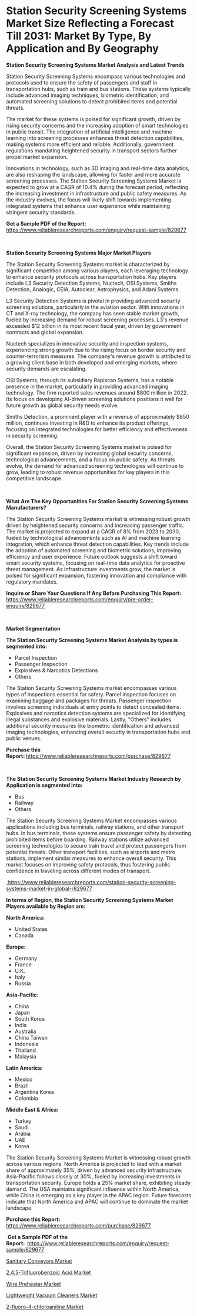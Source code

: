 <p><h1>Station Security Screening Systems Market Size Reflecting a Forecast Till 2031: Market By Type, By Application and By Geography</h1></p><p><strong>Station Security Screening Systems Market Analysis and Latest Trends</strong></p>
<p><p>Station Security Screening Systems encompass various technologies and protocols used to ensure the safety of passengers and staff in transportation hubs, such as train and bus stations. These systems typically include advanced imaging techniques, biometric identification, and automated screening solutions to detect prohibited items and potential threats. </p><p>The market for these systems is poised for significant growth, driven by rising security concerns and the increasing adoption of smart technologies in public transit. The integration of artificial intelligence and machine learning into screening processes enhances threat detection capabilities, making systems more efficient and reliable. Additionally, government regulations mandating heightened security in transport sectors further propel market expansion. </p><p>Innovations in technology, such as 3D imaging and real-time data analytics, are also reshaping the landscape, allowing for faster and more accurate screening processes. The Station Security Screening Systems Market is expected to grow at a CAGR of 10.4% during the forecast period, reflecting the increasing investment in infrastructure and public safety measures. As the industry evolves, the focus will likely shift towards implementing integrated systems that enhance user experience while maintaining stringent security standards.</p></p>
<p><strong>Get a Sample PDF of the Report:&nbsp;</strong> <a href="https://www.reliableresearchreports.com/enquiry/request-sample/829677?utm_campaign=8&utm_medium=2&utm_source=Github&utm_content=ia&utm_term=18122024&utm_id=station-security-screening-systems">https://www.reliableresearchreports.com/enquiry/request-sample/829677</a></p>
<p>&nbsp;</p>
<p><strong>Station Security Screening Systems Major Market Players</strong></p>
<p><p>The Station Security Screening Systems market is characterized by significant competition among various players, each leveraging technology to enhance security protocols across transportation hubs. Key players include L3 Security Detection Systems, Nuctech, OSI Systems, Smiths Detection, Analogic, CEIA, Autoclear, Astrophysics, and Adani Systems.</p><p>L3 Security Detection Systems is pivotal in providing advanced security screening solutions, particularly in the aviation sector. With innovations in CT and X-ray technology, the company has seen stable market growth, fueled by increasing demand for robust screening processes. L3's revenue exceeded $12 billion in its most recent fiscal year, driven by government contracts and global expansion.</p><p>Nuctech specializes in innovative security and inspection systems, experiencing strong growth due to the rising focus on border security and counter-terrorism measures. The company's revenue growth is attributed to a growing client base in both developed and emerging markets, where security demands are escalating.</p><p>OSI Systems, through its subsidiary Rapiscan Systems, has a notable presence in the market, particularly in providing advanced imaging technology. The firm reported sales revenues around $800 million in 2022. Its focus on developing AI-driven screening solutions positions it well for future growth as global security needs evolve.</p><p>Smiths Detection, a prominent player with a revenue of approximately $850 million, continues investing in R&D to enhance its product offerings, focusing on integrated technologies for better efficiency and effectiveness in security screening.</p><p>Overall, the Station Security Screening Systems market is poised for significant expansion, driven by increasing global security concerns, technological advancements, and a focus on public safety. As threats evolve, the demand for advanced screening technologies will continue to grow, leading to robust revenue opportunities for key players in this competitive landscape.</p></p>
<p>&nbsp;</p>
<p><strong>What Are The Key Opportunities For Station Security Screening Systems Manufacturers?</strong></p>
<p><p>The Station Security Screening Systems market is witnessing robust growth driven by heightened security concerns and increasing passenger traffic. The market is projected to expand at a CAGR of 8% from 2023 to 2030, fueled by technological advancements such as AI and machine learning integration, which enhance threat detection capabilities. Key trends include the adoption of automated screening and biometric solutions, improving efficiency and user experience. Future outlook suggests a shift toward smart security systems, focusing on real-time data analytics for proactive threat management. As infrastructure investments grow, the market is poised for significant expansion, fostering innovation and compliance with regulatory mandates.</p></p>
<p><strong>Inquire or Share Your Questions If Any Before Purchasing This Report:</strong> <a href="https://www.reliableresearchreports.com/enquiry/pre-order-enquiry/829677?utm_campaign=8&utm_medium=2&utm_source=Github&utm_content=ia&utm_term=18122024&utm_id=station-security-screening-systems">https://www.reliableresearchreports.com/enquiry/pre-order-enquiry/829677</a></p>
<p>&nbsp;</p>
<p><strong>Market Segmentation</strong></p>
<p><strong>The Station Security Screening Systems Market Analysis by types is segmented into:</strong></p>
<p><ul><li>Parcel Inspection</li><li>Passenger Inspection</li><li>Explosives & Narcotics Detections</li><li>Others</li></ul></p>
<p><p>The Station Security Screening Systems market encompasses various types of inspections essential for safety. Parcel inspection focuses on examining baggage and packages for threats. Passenger inspection involves screening individuals at entry points to detect concealed items. Explosives and narcotics detection systems are specialized for identifying illegal substances and explosive materials. Lastly, "Others" includes additional security measures like biometric identification and advanced imaging technologies, enhancing overall security in transportation hubs and public venues.</p></p>
<p><strong>Purchase this Report:&nbsp;</strong><a href="https://www.reliableresearchreports.com/purchase/829677?utm_campaign=8&utm_medium=2&utm_source=Github&utm_content=ia&utm_term=18122024&utm_id=station-security-screening-systems">https://www.reliableresearchreports.com/purchase/829677</a></p>
<p>&nbsp;</p>
<p><strong>The Station Security Screening Systems Market Industry Research by Application is segmented into:</strong></p>
<p><ul><li>Bus</li><li>Railway</li><li>Others</li></ul></p>
<p><p>The Station Security Screening Systems Market encompasses various applications including bus terminals, railway stations, and other transport hubs. In bus terminals, these systems ensure passenger safety by detecting prohibited items before boarding. Railway stations utilize advanced screening technologies to secure train travel and protect passengers from potential threats. Other transport facilities, such as airports and metro stations, implement similar measures to enhance overall security. This market focuses on improving safety protocols, thus fostering public confidence in traveling across different modes of transport.</p></p>
<p><a href="https://www.reliableresearchreports.com/station-security-screening-systems-market-in-global-r829677?utm_campaign=8&utm_medium=2&utm_source=Github&utm_content=ia&utm_term=18122024&utm_id=station-security-screening-systems">&nbsp;https://www.reliableresearchreports.com/station-security-screening-systems-market-in-global-r829677</a></p>
<p><strong>In terms of Region, the Station Security Screening Systems Market Players available by Region are:</strong></p>
<p>
    <p> <strong> North America: </strong>
        <ul>
            <li>United States</li>
            <li>Canada</li>
        </ul>
        </p> 
    <p> <strong> Europe: </strong>
        <ul>
            <li>Germany</li>
            <li>France</li>
            <li>U.K.</li>
            <li>Italy</li>
            <li>Russia</li>
        </ul>
        </p> 
    <p> <strong> Asia-Pacific: </strong>
        <ul>
            <li>China</li>
            <li>Japan</li>
            <li>South Korea</li>
            <li>India</li>
            <li>Australia</li>
            <li>China Taiwan</li>
            <li>Indonesia</li>
            <li>Thailand</li>
            <li>Malaysia</li>
        </ul>
        </p> 
    <p> <strong> Latin America: </strong>
        <ul>
            <li>Mexico</li>
            <li>Brazil</li>
            <li>Argentina Korea</li>
            <li>Colombia</li>
        </ul>
        </p> 
    <p> <strong> Middle East & Africa: </strong>
        <ul>
            <li>Turkey</li>
            <li>Saudi</li>
            <li>Arabia</li>
            <li>UAE</li>
            <li>Korea</li>
        </ul>
    </p>
    </p>
<p><p>The Station Security Screening Systems Market is witnessing robust growth across various regions. North America is projected to lead with a market share of approximately 35%, driven by advanced security infrastructure. Asia-Pacific follows closely at 30%, fueled by increasing investments in transportation security. Europe holds a 25% market share, exhibiting steady demand. The USA maintains significant influence within North America, while China is emerging as a key player in the APAC region. Future forecasts indicate that North America and APAC will continue to dominate the market landscape.</p></p>
<p><strong>Purchase this Report: </strong><a href="https://www.reliableresearchreports.com/purchase/829677?utm_campaign=8&utm_medium=2&utm_source=Github&utm_content=ia&utm_term=18122024&utm_id=station-security-screening-systems">https://www.reliableresearchreports.com/purchase/829677</a></p>
<p>&nbsp;<strong>Get a Sample PDF of the Report:&nbsp;&nbsp;</strong><a href="https://www.reliableresearchreports.com/enquiry/request-sample/829677?utm_campaign=8&utm_medium=2&utm_source=Github&utm_content=ia&utm_term=18122024&utm_id=station-security-screening-systems">https://www.reliableresearchreports.com/enquiry/request-sample/829677</a></p>
<p><strong></strong></p>
<p><p><a href="https://www.linkedin.com/pulse/forecast-of89-cagr-study-sanitary-conveyors-market-analysis-cfzgf?utm_campaign=8&utm_medium=2&utm_source=Github&utm_content=ia&utm_term=18122024&utm_id=station-security-screening-systems">Sanitary Conveyors Market</a></p><p><a href="https://github.com/PeterParrish5/Market-Research-Report-List-7/blob/main/245-trifluorobenzoic-acid-market.md?utm_campaign=8&utm_medium=2&utm_source=Github&utm_content=ia&utm_term=18122024&utm_id=station-security-screening-systems">2,4,5-Trifluorobenzoic Acid Market</a></p><p><a href="https://www.linkedin.com/pulse/insights-wire-preheater-market-competitor-evaluation-projected-kpqkf?utm_campaign=8&utm_medium=2&utm_source=Github&utm_content=ia&utm_term=18122024&utm_id=station-security-screening-systems">Wire Preheater Market</a></p><p><a href="https://www.linkedin.com/pulse/overview-lightweight-vacuum-cleaners-market-competitive-landscape-ftr6e?utm_campaign=8&utm_medium=2&utm_source=Github&utm_content=ia&utm_term=18122024&utm_id=station-security-screening-systems">Lightweight Vacuum Cleaners Market</a></p><p><a href="https://github.com/AfsanaMia652/Market-Research-Report-List-1/blob/main/2-fluoro-4-chloroaniline-market.md?utm_campaign=8&utm_medium=2&utm_source=Github&utm_content=ia&utm_term=18122024&utm_id=station-security-screening-systems">2-fluoro-4-chloroaniline Market</a></p></p>